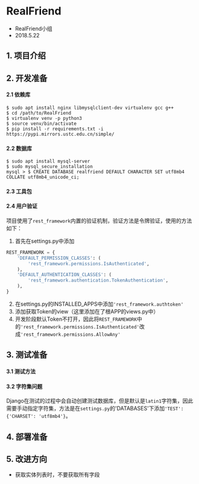 # RealFriend

- RealFriend小组
- 2018.5.22

## 1. 项目介绍

## 2. 开发准备

#### 2.1 依赖库
```shell
$ sudo apt install nginx libmysqlclient-dev virtualenv gcc g++
$ cd /path/to/RealFriend
$ virtualenv venv -p python3
$ source venv/bin/activate
$ pip install -r requirements.txt -i https://pypi.mirrors.ustc.edu.cn/simple/
```

#### 2.2 数据库
```shell
$ sudo apt install mysql-server
$ sudo mysql_secure_installation
mysql > $ CREATE DATABASE realfriend DEFAULT CHARACTER SET utf8mb4 COLLATE utf8mb4_unicode_ci;
```
#### 2.3 工具包
#### 2.4 用户验证
项目使用了`rest_framework`内置的验证机制，验证方法是令牌验证，使用的方法如下：

1. 首先在settings.py中添加
```python
REST_FRAMEWORK = {
    'DEFAULT_PERMISSION_CLASSES': (
        'rest_framework.permissions.IsAuthenticated',
    ),
    'DEFAULT_AUTHENTICATION_CLASSES': (
        'rest_framework.authentication.TokenAuthentication',
    ),
}
```
2. 在settings.py的INSTALLED_APPS中添加`'rest_framework.authtoken'`
3. 添加获取Token的view（这里添加在了根APP的views.py中）
4. 开发阶段默认Token不打开，因此将`REST_FRAMEWORK`中的`'rest_framework.permissions.IsAuthenticated'`改成`'rest_framework.permissions.AllowAny'`

## 3. 测试准备
#### 3.1 测试方法
#### 3.2 字符集问题
Django在测试的过程中会自动创建测试数据库，但是默认是`latin1`字符集，因此需要手动指定字符集，方法是在`settings.py`的'DATABASES'下添加`'TEST': {'CHARSET': 'utf8mb4'}`。

## 4. 部署准备

## 5. 改进方向
- 获取实体列表时，不要获取所有字段
